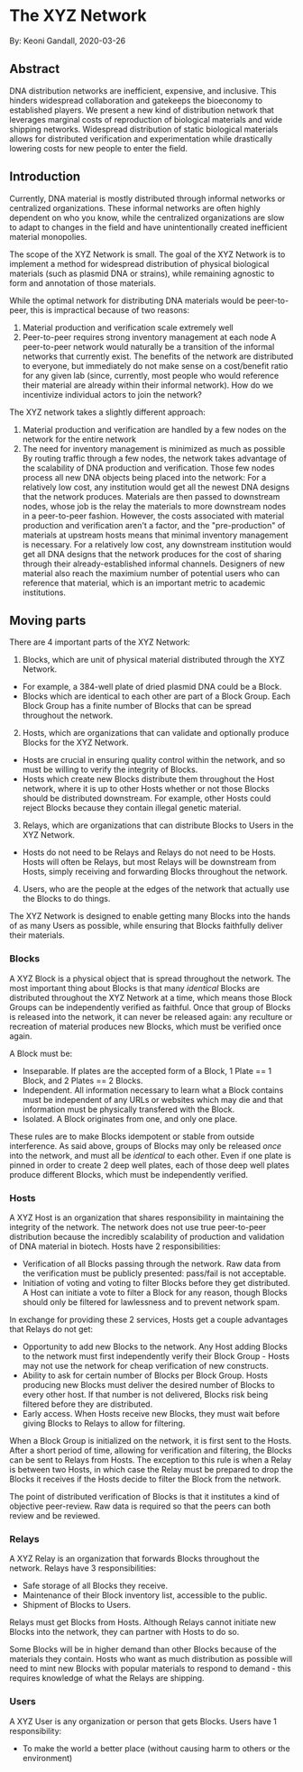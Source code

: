 
# The XYZ Network
By: Keoni Gandall, 2020-03-26

## Abstract

DNA distribution networks are inefficient, expensive, and inclusive. This hinders widespread collaboration and gatekeeps the bioeconomy to established players. We present a new kind of distribution network that leverages marginal costs of reproduction of biological materials and wide shipping networks. Widespread distribution of static biological materials allows for distributed verification and experimentation while drastically lowering costs for new people to enter the field. 

## Introduction

Currently, DNA material is mostly distributed through informal networks or centralized organizations. These informal networks are often highly dependent on who you know, while the centralized organizations are slow to adapt to changes in the field and have unintentionally created inefficient material monopolies.

The scope of the XYZ Network is small. The goal of the XYZ Network is to implement a method for widespread distribution of physical biological materials (such as plasmid DNA or strains), while remaining agnostic to form and annotation of those materials. 

While the optimal network for distributing DNA materials would be peer-to-peer, this is impractical because of two reasons:
1. Material production and verification scale extremely well
2. Peer-to-peer requires strong inventory management at each node
A peer-to-peer network would naturally be a transition of the informal networks that currently exist. The benefits of the network are distributed to everyone, but immediately do not make sense on a cost/benefit ratio for any given lab (since, currently, most people who would reference their material are already within their informal network). How do we incentivize individual actors to join the network?

The XYZ network takes a slightly different approach:
1. Material production and verification are handled by a few nodes on the network for the entire network
2. The need for inventory management is minimized as much as possible
By routing traffic through a few nodes, the network takes advantage of the scalability of DNA production and verification. Those few nodes process all new DNA objects being placed into the network: For a relatively low cost, any institution would get all the newest DNA designs that the network produces. Materials are then passed to downstream nodes, whose job is the relay the materials to more downstream nodes in a peer-to-peer fashion. However, the costs associated with material production and verification aren't a factor, and the "pre-production" of materials at upstream hosts means that minimal inventory management is necessary. For a relatively low cost, any downstream institution would get all DNA designs that the network produces for the cost of sharing through their already-established informal channels. Designers of new material also reach the maximium number of potential users who can reference that material, which is an important metric to academic institutions.

## Moving parts

There are 4 important parts of the XYZ Network:
1. Blocks, which are unit of physical material distributed through the XYZ Network. 
  - For example, a 384-well plate of dried plasmid DNA could be a Block. 
  - Blocks which are identical to each other are part of a Block Group. Each Block Group has a finite number of Blocks that can be spread throughout the network.
2. Hosts, which are organizations that can validate and optionally produce Blocks for the XYZ Network. 
  - Hosts are crucial in ensuring quality control within the network, and so must be willing to verify the integrity of Blocks. 
  - Hosts which create new Blocks distribute them throughout the Host network, where it is up to other Hosts whether or not those Blocks should be distributed downstream. For example, other Hosts could reject Blocks because they contain illegal genetic material.
3. Relays, which are organizations that can distribute Blocks to Users in the XYZ Network. 
  - Hosts do not need to be Relays and Relays do not need to be Hosts. Hosts will often be Relays, but most Relays will be downstream from Hosts, simply receiving and forwarding Blocks throughout the network.
4. Users, who are the people at the edges of the network that actually use the Blocks to do things.

The XYZ Network is designed to enable getting many Blocks into the hands of as many Users as possible, while ensuring that Blocks faithfully deliver their materials.

### Blocks

A XYZ Block is a physical object that is spread throughout the network. The most important thing about Blocks is that many *identical* Blocks are distributed throughout the XYZ Network at a time, which means those Block Groups can be independently verified as faithful. Once that group of Blocks is released into the network, it can never be released again: any reculture or recreation of material produces new Blocks, which must be verified once again.

A Block must be:

- Inseparable. If plates are the accepted form of a Block, 1 Plate == 1 Block, and 2 Plates == 2 Blocks.
- Independent. All information necessary to learn what a Block contains must be independent of any URLs or websites which may die and that information must be physically transfered with the Block.
- Isolated. A Block originates from one, and only one place. 

These rules are to make Blocks idempotent or stable from outside interference. As said above, groups of Blocks may only be released *once* into the network, and must all be *identical* to each other. Even if one plate is pinned in order to create 2 deep well plates, each of those deep well plates produce different Blocks, which must be independently verified.

### Hosts

A XYZ Host is an organization that shares responsibility in maintaining the integrity of the network. The network does not use true peer-to-peer distribution because the incredibly scalability of production and validation of DNA material in biotech. Hosts have 2 responsibilities:

- Verification of all Blocks passing through the network. Raw data from the verification must be publicly presented: pass/fail is not acceptable.
- Initiation of voting and voting to filter Blocks before they get distributed. A Host can initiate a vote to filter a Block for any reason, though Blocks should only be filtered for lawlessness and to prevent network spam. 

In exchange for providing these 2 services, Hosts get a couple advantages that Relays do not get:

- Opportunity to add new Blocks to the network. Any Host adding Blocks to the network must first independently verify their Block Group - Hosts may not use the network for cheap verification of new constructs.
- Ability to ask for certain number of Blocks per Block Group. Hosts producing new Blocks must deliver the desired number of Blocks to every other host. If that number is not delivered, Blocks risk being filtered before they are distributed.
- Early access. When Hosts receive new Blocks, they must wait before giving Blocks to Relays to allow for filtering.

When a Block Group is initialized on the network, it is first sent to the Hosts. After a short period of time, allowing for verification and filtering, the Blocks can be sent to Relays from Hosts. The exception to this rule is when a Relay is between two Hosts, in which case the Relay must be prepared to drop the Blocks it receives if the Hosts decide to filter the Block from the network.

The point of distributed verification of Blocks is that it institutes a kind of objective peer-review. Raw data is required so that the peers can both review and be reviewed.

### Relays

A XYZ Relay is an organization that forwards Blocks throughout the network. Relays have 3 responsibilities:

- Safe storage of all Blocks they receive.
- Maintenance of their Block inventory list, accessible to the public.
- Shipment of Blocks to Users.

Relays must get Blocks from Hosts. Although Relays cannot initiate new Blocks into the network, they can partner with Hosts to do so. 

Some Blocks will be in higher demand than other Blocks because of the materials they contain. Hosts who want as much distribution as possible will need to mint new Blocks with popular materials to respond to demand - this requires knowledge of what the Relays are shipping.

### Users

A XYZ User is any organization or person that gets Blocks. Users have 1 responsibility:

- To make the world a better place (without causing harm to others or the environment)

